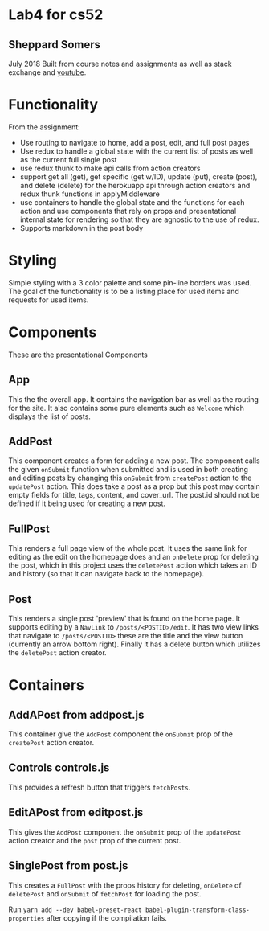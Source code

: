 # Lab4 for cs52
## Sheppard Somers
July 2018
Built from course notes and assignments as well as stack exchange and [youtube](https://www.youtube.com/watch?v=Td-2D-_7Y2E&index=20&list=PLoYCgNOIyGABj2GQSlDRjgvXtqfDxKm5b).

# Functionality
From the assignment:
  * Use routing to navigate to home, add a post, edit, and full post pages
  * Use redux to handle a global state with the current list of posts as well as the current full single post
  * use redux thunk to make api calls from action creators
  * support get all (get), get specific (get w/ID), update (put), create (post), and delete (delete) for the herokuapp api through action creators and redux thunk functions in applyMiddleware
  * use containers to handle the global state and the functions for each action and use components that rely on props and presentational internal state for rendering so that they are agnostic to the use of redux.
  * Supports markdown in the post body


# Styling
Simple styling with a 3 color palette and some pin-line borders was used.
The goal of the functionality is to be a listing place for used items and requests for used items.

# Components
These are the presentational Components
## App
This the the overall app. It contains the navigation bar as well as the routing for the site. It also contains some pure elements such as ```Welcome``` which displays the list of posts.

## AddPost
This component creates a form for adding a new post. The component calls the given ```onSubmit``` function when submitted and is used in both creating and editing posts by changing this ```onSubmit``` from ```createPost``` action to the ```updatePost``` action. This does take a post as a prop but this post may contain empty fields for title, tags, content, and cover_url. The post.id should not be defined if it being used for creating a new post.

## FullPost
This renders a full page view of the whole post. It uses the same link for editing as the edit on the homepage does and an ```onDelete``` prop for deleting the post, which in this project uses the ```deletePost``` action which takes an ID and history (so that it can navigate back to the homepage).

## Post
This renders a single post 'preview' that is found on the home page. It supports editing by a ```NavLink``` to ```/posts/<POSTID>/edit```. It has two view links that navigate to ```/posts/<POSTID>``` these are the title and the view button (currently an arrow bottom right). Finally it has a delete button which utilizes the ```deletePost``` action creator.

# Containers
## AddAPost from addpost.js
This container give the ```AddPost``` component the ```onSubmit``` prop of the ```createPost``` action creator.

## Controls controls.js
This provides a refresh button that triggers ```fetchPosts```.

## EditAPost from editpost.js
This gives the ```AddPost``` component the ```onSubmit``` prop of the ```updatePost``` action creator and the ```post``` prop of the current post.

## SinglePost from post.js
This creates a ```FullPost``` with the props history for deleting, ```onDelete``` of ```deletePost``` and ```onSubmit``` of ```fetchPost``` for loading the post.





Run `yarn add --dev babel-preset-react babel-plugin-transform-class-properties` after copying if the compilation fails.
